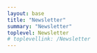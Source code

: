```yaml
---
layout: base
title: "Newsletter"
summary: "Newsletter"
toplevel: Newsletter
# toplevellink: /Newsletter
---
```

<style type="text/css">
.kajabi-form__subtitle { font-size: 12px; }
</style>
<script src="https://www1.effectiveschoolboards.com/forms/2148866901/embed.js"></script>
